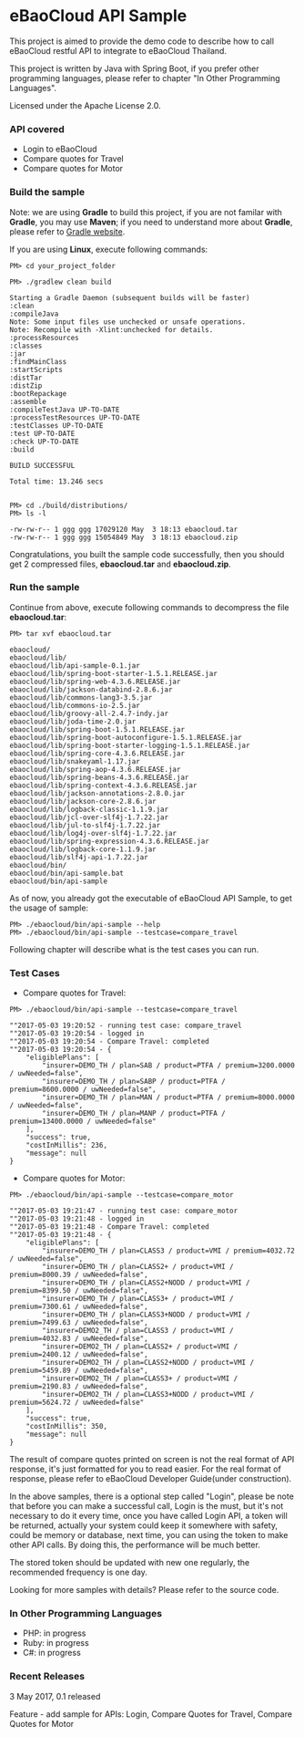 # eBaoCloud API Sample
This project is aimed to provide the demo code to describe
how to call eBaoCloud restful API to integrate to eBaoCloud Thailand.

This project is written by Java with Spring Boot,
if you prefer other programming languages,
please refer to chapter "In Other Programming Languages".

Licensed under the Apache License 2.0.

### API covered

- Login to eBaoCloud
- Compare quotes for Travel
- Compare quotes for Motor

### Build the sample

Note: we are using **Gradle** to build this project,
if you are not familar with **Gradle**,
you may use **Maven**;
if you need to understand more about **Gradle**,
please refer to [Gradle website](https://gradle.org).

If you are using **Linux**, execute following commands:

```#Bash
PM> cd your_project_folder

PM> ./gradlew clean build

Starting a Gradle Daemon (subsequent builds will be faster)
:clean
:compileJava
Note: Some input files use unchecked or unsafe operations.
Note: Recompile with -Xlint:unchecked for details.
:processResources
:classes
:jar
:findMainClass
:startScripts
:distTar
:distZip
:bootRepackage
:assemble
:compileTestJava UP-TO-DATE
:processTestResources UP-TO-DATE
:testClasses UP-TO-DATE
:test UP-TO-DATE
:check UP-TO-DATE
:build

BUILD SUCCESSFUL

Total time: 13.246 secs


PM> cd ./build/distributions/
PM> ls -l

-rw-rw-r-- 1 ggg ggg 17029120 May  3 18:13 ebaocloud.tar
-rw-rw-r-- 1 ggg ggg 15054849 May  3 18:13 ebaocloud.zip

```

Congratulations, you built the sample code successfully, then you should get 2 compressed files,
**ebaocloud.tar** and **ebaocloud.zip**.

### Run the sample

Continue from above, execute following commands to decompress the file **ebaocloud.tar**:

```#Bash
PM> tar xvf ebaocloud.tar

ebaocloud/
ebaocloud/lib/
ebaocloud/lib/api-sample-0.1.jar
ebaocloud/lib/spring-boot-starter-1.5.1.RELEASE.jar
ebaocloud/lib/spring-web-4.3.6.RELEASE.jar
ebaocloud/lib/jackson-databind-2.8.6.jar
ebaocloud/lib/commons-lang3-3.5.jar
ebaocloud/lib/commons-io-2.5.jar
ebaocloud/lib/groovy-all-2.4.7-indy.jar
ebaocloud/lib/joda-time-2.0.jar
ebaocloud/lib/spring-boot-1.5.1.RELEASE.jar
ebaocloud/lib/spring-boot-autoconfigure-1.5.1.RELEASE.jar
ebaocloud/lib/spring-boot-starter-logging-1.5.1.RELEASE.jar
ebaocloud/lib/spring-core-4.3.6.RELEASE.jar
ebaocloud/lib/snakeyaml-1.17.jar
ebaocloud/lib/spring-aop-4.3.6.RELEASE.jar
ebaocloud/lib/spring-beans-4.3.6.RELEASE.jar
ebaocloud/lib/spring-context-4.3.6.RELEASE.jar
ebaocloud/lib/jackson-annotations-2.8.0.jar
ebaocloud/lib/jackson-core-2.8.6.jar
ebaocloud/lib/logback-classic-1.1.9.jar
ebaocloud/lib/jcl-over-slf4j-1.7.22.jar
ebaocloud/lib/jul-to-slf4j-1.7.22.jar
ebaocloud/lib/log4j-over-slf4j-1.7.22.jar
ebaocloud/lib/spring-expression-4.3.6.RELEASE.jar
ebaocloud/lib/logback-core-1.1.9.jar
ebaocloud/lib/slf4j-api-1.7.22.jar
ebaocloud/bin/
ebaocloud/bin/api-sample.bat
ebaocloud/bin/api-sample

```

As of now, you already got the executable of eBaoCloud API Sample, to get the usage of sample:


```#Bash
PM> ./ebaocloud/bin/api-sample --help
PM> ./ebaocloud/bin/api-sample --testcase=compare_travel

```

Following chapter will describe what is the test cases you can run.

### Test Cases

- Compare quotes for Travel:

```#Bash
PM> ./ebaocloud/bin/api-sample --testcase=compare_travel

""2017-05-03 19:20:52 - running test case: compare_travel
""2017-05-03 19:20:54 - logged in
""2017-05-03 19:20:54 - Compare Travel: completed
""2017-05-03 19:20:54 - {
    "eligiblePlans": [
        "insurer=DEMO_TH / plan=SAB / product=PTFA / premium=3200.0000 / uwNeeded=false",
        "insurer=DEMO_TH / plan=SABP / product=PTFA / premium=8600.0000 / uwNeeded=false",
        "insurer=DEMO_TH / plan=MAN / product=PTFA / premium=8000.0000 / uwNeeded=false",
        "insurer=DEMO_TH / plan=MANP / product=PTFA / premium=13400.0000 / uwNeeded=false"
    ],
    "success": true,
    "costInMillis": 236,
    "message": null
}

```

- Compare quotes for Motor:

```#Bash
PM> ./ebaocloud/bin/api-sample --testcase=compare_motor

""2017-05-03 19:21:47 - running test case: compare_motor
""2017-05-03 19:21:48 - logged in
""2017-05-03 19:21:48 - Compare Travel: completed
""2017-05-03 19:21:48 - {
    "eligiblePlans": [
        "insurer=DEMO_TH / plan=CLASS3 / product=VMI / premium=4032.72 / uwNeeded=false",
        "insurer=DEMO_TH / plan=CLASS2+ / product=VMI / premium=8000.39 / uwNeeded=false",
        "insurer=DEMO_TH / plan=CLASS2+NODD / product=VMI / premium=8399.50 / uwNeeded=false",
        "insurer=DEMO_TH / plan=CLASS3+ / product=VMI / premium=7300.61 / uwNeeded=false",
        "insurer=DEMO_TH / plan=CLASS3+NODD / product=VMI / premium=7499.63 / uwNeeded=false",
        "insurer=DEMO2_TH / plan=CLASS3 / product=VMI / premium=4032.83 / uwNeeded=false",
        "insurer=DEMO2_TH / plan=CLASS2+ / product=VMI / premium=2400.12 / uwNeeded=false",
        "insurer=DEMO2_TH / plan=CLASS2+NODD / product=VMI / premium=5459.89 / uwNeeded=false",
        "insurer=DEMO2_TH / plan=CLASS3+ / product=VMI / premium=2190.83 / uwNeeded=false",
        "insurer=DEMO2_TH / plan=CLASS3+NODD / product=VMI / premium=5624.72 / uwNeeded=false"
    ],
    "success": true,
    "costInMillis": 350,
    "message": null
}
```

The result of compare quotes printed on screen is not the real format of API response, it's just formatted for you to read easier.
For the real format of response, please refer to eBaoCloud Developer Guide(under construction).

In the above samples, there is a optional step called "Login", please be note that
before you can make a successful call, Login is the must,
but it's not necessary to do it every time, once you have called Login API, a token
will be returned, actually your system could keep it somewhere with safety,
could be memory or database, next time, you can using the token to make other API calls.
By doing this, the performance will be much better.

The stored token should be updated with new one regularly, the recommended frequency is one day.

Looking for more samples with details? Please refer to the source code.

### In Other Programming Languages

- PHP: in progress
- Ruby: in progress
- C#: in progress

### Recent Releases

3 May 2017, 0.1 released

Feature - add sample for APIs: Login, Compare Quotes for Travel, Compare Quotes for Motor




